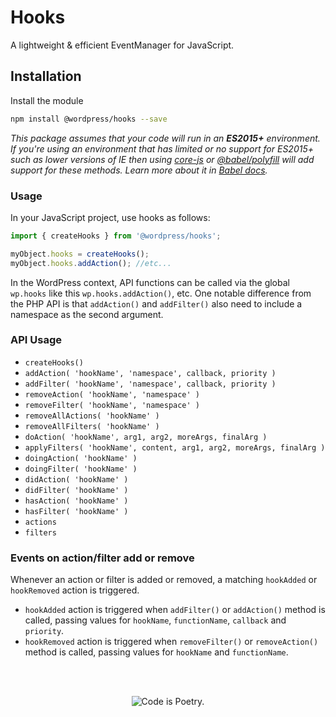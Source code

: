 # Hooks

A lightweight & efficient EventManager for JavaScript.

## Installation

Install the module

```bash
npm install @wordpress/hooks --save
```

_This package assumes that your code will run in an **ES2015+** environment. If you're using an environment that has limited or no support for ES2015+ such as lower versions of IE then using [core-js](https://github.com/zloirock/core-js) or [@babel/polyfill](https://babeljs.io/docs/en/next/babel-polyfill) will add support for these methods. Learn more about it in [Babel docs](https://babeljs.io/docs/en/next/caveats)._

### Usage

In your JavaScript project, use hooks as follows:
```javascript
import { createHooks } from '@wordpress/hooks';

myObject.hooks = createHooks();
myObject.hooks.addAction(); //etc...
```

In the WordPress context, API functions can be called via the global `wp.hooks` like this `wp.hooks.addAction()`, etc. One notable difference from the PHP API is that `addAction()` and `addFilter()` also need to include a namespace as the second argument.

### API Usage

* `createHooks()`
* `addAction( 'hookName', 'namespace', callback, priority )`
* `addFilter( 'hookName', 'namespace', callback, priority )`
* `removeAction( 'hookName', 'namespace' )`
* `removeFilter( 'hookName', 'namespace' )`
* `removeAllActions( 'hookName' )`
* `removeAllFilters( 'hookName' )`
* `doAction( 'hookName', arg1, arg2, moreArgs, finalArg )`
* `applyFilters( 'hookName', content, arg1, arg2, moreArgs, finalArg )`
* `doingAction( 'hookName' )`
* `doingFilter( 'hookName' )`
* `didAction( 'hookName' )`
* `didFilter( 'hookName' )`
* `hasAction( 'hookName' )`
* `hasFilter( 'hookName' )`
* `actions`
* `filters`


### Events on action/filter add or remove

Whenever an action or filter is added or removed, a matching `hookAdded` or `hookRemoved` action is triggered.

* `hookAdded` action is triggered when `addFilter()` or `addAction()` method is called, passing values for `hookName`, `functionName`, `callback` and `priority`.
* `hookRemoved` action is triggered when `removeFilter()` or `removeAction()` method is called, passing values for `hookName` and `functionName`.

<br/><br/><p align="center"><img src="https://s.w.org/style/images/codeispoetry.png?1" alt="Code is Poetry." /></p>
